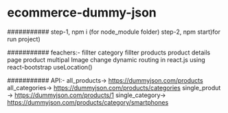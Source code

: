 # ecommerce-dummy-json


###########
step-1, npm i (for node_module folder)
step-2, npm start)for run project)



###########
feachers:- fillter category
           fillter products
           product details page
           product multipal Image change
           dynamic routing in react.js
           using react-bootstrap
           useLocation()

           
###########
API:- 
    all_products->    https://dummyjson.com/products
    all_categories->  https://dummyjson.com/products/categories
    single_produt ->  https://dummyjson.com/products/1
    single_category-> https://dummyjson.com/products/category/smartphones
